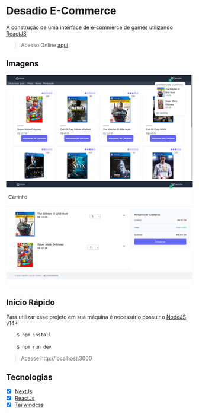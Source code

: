 # Desadio E-Commerce

A construção de uma interface de e-commerce de games utilizando [ReactJS](https://pt-br.reactjs.org/)

> Acesso Online [aqui](https://desafio-e-commerce.vercel.app/)

## Imagens

![index](imgs/index.png)
![cart](imgs/cart.png)

## Início Rápido

Para utilizar esse projeto em sua máquina é necessário possuir o [NodeJS](https://nodejs.org/en/) v14+

```bash
    $ npm install

    $ npm run dev
```

> Acesse http://localhost:3000

## Tecnologias

- [x] [NextJs](https://nextjs.org/)
- [x] [ReactJs](https://pt-br.reactjs.org/)
- [x] [Tailwindcss](https://tailwindcss.com/)
